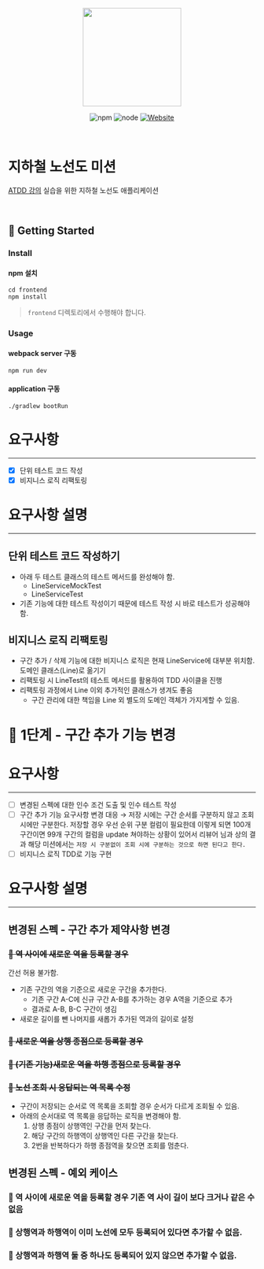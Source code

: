 <p align="center">
    <img width="200px;" src="https://raw.githubusercontent.com/woowacourse/atdd-subway-admin-frontend/master/images/main_logo.png"/>
</p>
<p align="center">
  <img alt="npm" src="https://img.shields.io/badge/npm-6.14.15-blue">
  <img alt="node" src="https://img.shields.io/badge/node-14.18.2-blue">
  <a href="https://edu.nextstep.camp/c/R89PYi5H" alt="nextstep atdd">
    <img alt="Website" src="https://img.shields.io/website?url=https%3A%2F%2Fedu.nextstep.camp%2Fc%2FR89PYi5H">
  </a>
</p>

<br>

# 지하철 노선도 미션
[ATDD 강의](https://edu.nextstep.camp/c/R89PYi5H) 실습을 위한 지하철 노선도 애플리케이션

<br>

## 🚀 Getting Started

### Install
#### npm 설치
```
cd frontend
npm install
```
> `frontend` 디렉토리에서 수행해야 합니다.

### Usage
#### webpack server 구동
```
npm run dev
```
#### application 구동
```
./gradlew bootRun
```
# 요구사항

---

- [x]  단위 테스트 코드 작성
- [x]  비지니스 로직 리팩토링

# 요구사항 설명

---

## 단위 테스트 코드 작성하기

- 아래 두 테스트 클래스의 테스트 메서드를 완성해야 함.
    - LineServiceMockTest
    - LineServiceTest
- 기존 기능에 대한 테스트 작성이기 때문에 테스트 작성 시 바로 테스트가 성공해야 함.

## 비지니스 로직 리팩토링

- 구간 추가 / 삭제 기능에 대한 비지니스 로직은 현재 LineService에 대부분 위치함.
  도메인 클래스(Line)로 옮기기
- 리팩토링 시 LineTest의 테스트 메서드를 활용하여 TDD 사이클을 진행
- 리팩토링 과정에서 Line 이외 추가적인 클래스가 생겨도 좋음
    - 구간 관리에 대한 책임을 Line 외 별도의 도메인 객체가 가지게할 수 있음.
  
# 🚀 1단계 - 구간 추가 기능 변경
# 요구사항

---

- [ ]  변경된 스펙에 대한 인수 조건 도출 및 인수 테스트 작성
- [ ]  구간 추가 기능 요구사항 변경 대응
  → 저장 시에는 구간 순서를 구분하지 않고 조회 시에만 구분한다.
  저장할 경우 우선 순위 구분 컬럼이 필요한데 이렇게 되면 100개 구간이면 99개 구간의 컬럼을 update 쳐야하는 상황이 있어서
  리뷰어 님과 상의 결과 해당 미션에서는 `저장 시 구분없이 조회 시에 구분하는 것으로 하면 된다고 한다.`
- [ ]  비지니스 로직 TDD로 기능 구현

# 요구사항 설명

---

## 변경된 스펙 - 구간 추가 제약사항 변경

### ~~📌 역 사이에 새로운 역을 등록할 경우~~

간선 허용 불가함.

- 기존 구간의 역을 기준으로 새로운 구간을 추가한다.
  - 기존 구간 A-C에 신규 구간 A-B를 추가하는 경우 A역을 기준으로 추가
  - 결과로 A-B, B-C 구간이 생김
- 새로운 길이를 뺀 나머지를 새롭가 추가된 역과의 길이로 설정

### ~~📌 새로운 역을 상행 종점으로 등록할 경우~~

### ~~📌 (기존 기능)새로운 역을 하행 종점으로 등록할 경우~~

### ~~📌 노선 조회 시 응답되는 역 목록 수정~~

- 구간이 저장되는 순서로 역 목록을 조회할 경우 순서가 다르게 조회될 수 있음.
- 아래의 순서대로 역 목록을 응답하는 로직을 변경해야 함.
  1. 상행 종점이 상행역인 구간을 먼저 찾는다.
  2. 해당 구간의 하행역이 상행역인 다른 구간을 찾는다.
  3. 2번을 반복하다가 하행 종점역을 찾으면 조회를 멈춘다.

## 변경된 스펙 - 예외 케이스

### 📌 역 사이에 새로운 역을 등록할 경우 기존 역 사이 길이 보다 크거나 같은 수 없음

### 📌 상행역과 하행역이 이미 노선에 모두 등록되어 있다면 추가할 수 없음.

### 📌 상행역과 하행역 둘 중 하나도 등록되어 있지 않으면 추가할 수 없음.